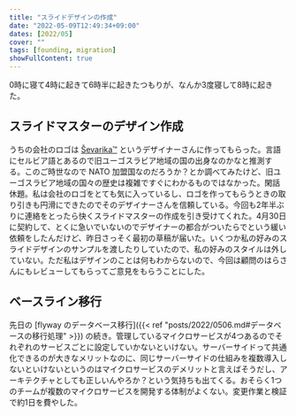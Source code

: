 ```yaml
---
title: "スライドデザインの作成"
date: "2022-05-09T12:49:34+09:00"
dates: [2022/05]
cover: ""
tags: [founding, migration]
showFullContent: true
---
```


0時に寝て4時に起きて6時半に起きたつもりが、なんか3度寝して8時に起きた。

## スライドマスターのデザイン作成

うちの会社のロゴは [Ševarika™](https://99designs.jp/profiles/dsevarika) というデザイナーさんに作ってもらった。言語にセルビア語とあるので旧ユーゴスラビア地域の国の出身なのかなと推測する。このご時世なので NATO 加盟国なのだろうか？とか調べてみたけど、旧ユーゴスラビア地域の国々の歴史は複雑ですぐにわかるものではなかった。閑話休題。私は会社のロゴをとても気に入っているし、ロゴを作ってもらうときの取り引きも円滑にできたのでそのデザイナーさんを信頼している。今回も2年半ぶりに連絡をとったら快くスライドマスターの作成を引き受けてくれた。4月30日に契約して、とくに急いでいないのでデザイナーの都合がついたらでという緩い依頼をしたんだけど、昨日さっそく最初の草稿が届いた。いくつか私の好みのスライドデザインのサンプルを渡したりしていたので、私の好みのスタイルは外していない。ただ私はデザインのことは何もわからないので、今回は顧問のはらさんにもレビューしてもらってご意見をもらうことにした。

## ベースライン移行

先日の [flyway のデータベース移行]({{< ref "posts/2022/0506.md#データベースの移行処理" >}}) の続き。管理しているマイクロサービスが4つあるのでそれぞれのサービスごとに設定していかないといけない。サーバーサイドって共通化できるのが大きなメリットなのに、同じサーバーサイドの仕組みを複数導入しないといけないというのはマイクロサービスのデメリットと言えばそうだし、アーキテクチャとしても正しいんやろか？という気持ちも出てくる。おそらく1つのチームが複数のマイクロサービスを開発する体制がよくない。変更作業と検証で約1日を費やした。
